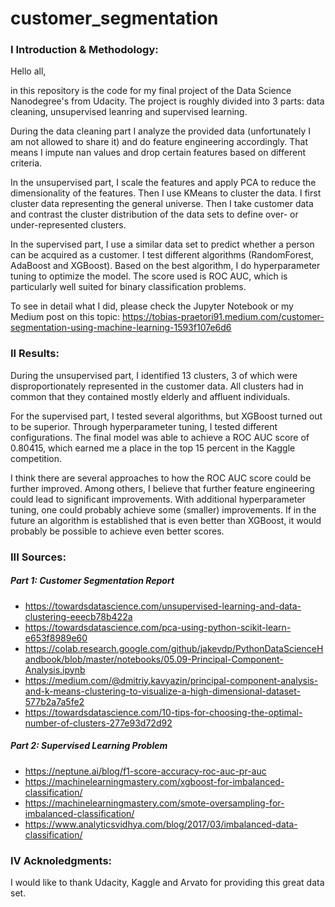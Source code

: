 # customer_segmentation

### I Introduction & Methodology:

Hello all,

in this repository is the code for my final project of the Data Science Nanodegree's from Udacity. The project is roughly divided into 3 parts: data cleaning, unsupervised leanring and supervised learning.

During the data cleaning part I analyze the provided data (unfortunately I am not allowed to share it) and do feature engineering accordingly. That means I impute nan values and drop certain features based on different criteria.

In the unsupervised part, I scale the features and apply PCA to reduce the dimensionality of the features. Then I use KMeans to cluster the data. I first cluster data representing the general universe. Then I take customer data and contrast the cluster distribution of the data sets to define over- or under-represented clusters.

In the supervised part, I use a similar data set to predict whether a person can be acquired as a customer. I test different algorithms (RandomForest, AdaBoost and XGBoost). Based on the best algorithm, I do hyperparameter tuning to optimize the model. The score used is ROC AUC, which is particularly well suited for binary classification problems.

To see in detail what I did, please check the Jupyter Notebook or my Medium post on this topic:
https://tobias-praetori91.medium.com/customer-segmentation-using-machine-learning-1593f107e6d6

### II Results:

During the unsupervised part, I identified 13 clusters, 3 of which were disproportionately represented in the customer data. All clusters had in common that they contained mostly elderly and affluent individuals.

For the supervised part, I tested several algorithms, but XGBoost turned out to be superior. Through hyperparameter tuning, I tested different configurations. The final model was able to achieve a ROC AUC score of 0.80415, which earned me a place in the top 15 percent in the Kaggle competition.

I think there are several approaches to how the ROC AUC score could be further improved. Among others, I believe that further feature engineering could lead to significant improvements. With additional hyperparameter tuning, one could probably achieve some (smaller) improvements. If in the future an algorithm is established that is even better than XGBoost, it would probably be possible to achieve even better scores.

### III Sources:

##### Part 1: Customer Segmentation Report
- https://towardsdatascience.com/unsupervised-learning-and-data-clustering-eeecb78b422a
- https://towardsdatascience.com/pca-using-python-scikit-learn-e653f8989e60
- https://colab.research.google.com/github/jakevdp/PythonDataScienceHandbook/blob/master/notebooks/05.09-Principal-Component-Analysis.ipynb
- https://medium.com/@dmitriy.kavyazin/principal-component-analysis-and-k-means-clustering-to-visualize-a-high-dimensional-dataset-577b2a7a5fe2
- https://towardsdatascience.com/10-tips-for-choosing-the-optimal-number-of-clusters-277e93d72d92

##### Part 2: Supervised Learning Problem
- https://neptune.ai/blog/f1-score-accuracy-roc-auc-pr-auc
- https://machinelearningmastery.com/xgboost-for-imbalanced-classification/
- https://machinelearningmastery.com/smote-oversampling-for-imbalanced-classification/
- https://www.analyticsvidhya.com/blog/2017/03/imbalanced-data-classification/

### IV Acknoledgments:

I would like to thank Udacity, Kaggle and Arvato for providing this great data set.
